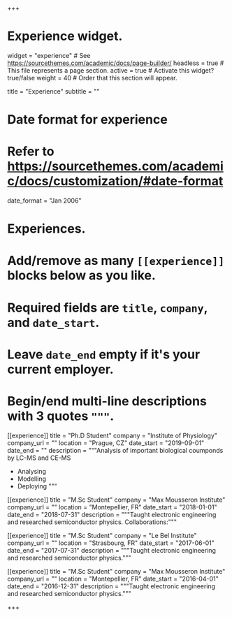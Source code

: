 +++
# Experience widget.
widget = "experience"  # See https://sourcethemes.com/academic/docs/page-builder/
headless = true  # This file represents a page section.
active = true  # Activate this widget? true/false
weight = 40  # Order that this section will appear.

title = "Experience"
subtitle = ""

# Date format for experience
#   Refer to https://sourcethemes.com/academic/docs/customization/#date-format
date_format = "Jan 2006"

# Experiences.
#   Add/remove as many `[[experience]]` blocks below as you like.
#   Required fields are `title`, `company`, and `date_start`.
#   Leave `date_end` empty if it's your current employer.
#   Begin/end multi-line descriptions with 3 quotes `"""`.
[[experience]]
  title = "Ph.D Student"
  company = "Institute of Physiology"
  company_url = ""
  location = "Prague, CZ"
  date_start = "2019-09-01"
  date_end = ""
  description = """Analysis of important biological coumponds by LC-MS and CE-MS
  
  * Analysing
  * Modelling
  * Deploying
  """

[[experience]]
  title = "M.Sc Student"
  company = "Max Mousseron Institute"
  company_url = ""
  location = "Montepellier, FR"
  date_start = "2018-01-01"
  date_end = "2018-07-31"
  description = """Taught electronic engineering and researched semiconductor physics.
  Collaborations:"""

[[experience]]
  title = "M.Sc Student"
  company = "Le Bel Institute"
  company_url = ""
  location = "Strasbourg, FR"
  date_start = "2017-06-01"
  date_end = "2017-07-31"
  description = """Taught electronic engineering and researched semiconductor physics."""
  
  [[experience]]
  title = "M.Sc Student"
  company = "Max Mousseron Institute"
  company_url = ""
  location = "Montepellier, FR"
  date_start = "2016-04-01"
  date_end = "2016-12-31"
  description = """Taught electronic engineering and researched semiconductor physics."""
  
+++
